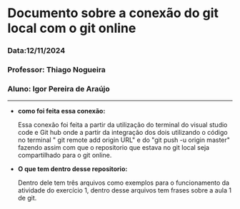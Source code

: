 # Documento sobre a conexão do git local com o git online
### Data:12/11/2024
### Professor: Thiago Nogueira
### Aluno: Igor Pereira de Araújo
---
- **como foi feita essa conexão:**
  
  Essa conexão foi feita a partir da utilização do terminal do visual studio code e Git hub onde a partir da integração dos dois utilizando o código no terminal "  git remote add origin URL" e do "git push -u
  origin master" fazendo assim com que o repositorio que estava no git local seja compartilhado para o git online.
- **O que tem dentro desse repositorio:**
  
  Dentro dele tem três arquivos como exemplos para o funcionamento da atividade do exercício 1, dentro desse arquivos tem frases sobre a aula 1 de git.
  
